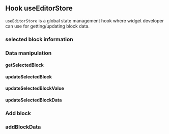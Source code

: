 ## Hook useEditorStore

`useEditorStore` is a global state management hook where widget developer can use for getting/updating block data.

### selected block information

### Data manipulation
#### getSelectedBlock


#### updateSelectedBlock

#### updateSelectedBlockValue

#### updateSelectedBlockData




### Add block

### addBlockData
